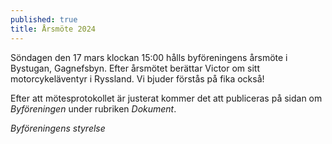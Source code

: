 ```yaml
---
published: true
title: Årsmöte 2024
---
```


Söndagen den 17 mars klockan 15:00 hålls byföreningens årsmöte i
Bystugan, Gagnefsbyn. Efter årsmötet berättar Victor om sitt
motorcykeläventyr i Ryssland. Vi bjuder förstås på fika också!

Efter att mötesprotokollet är justerat kommer det att publiceras på
sidan om *Byföreningen* under rubriken *Dokument*.

*Byföreningens styrelse*
